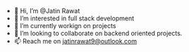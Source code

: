 - 👋 Hi, I’m @Jatin Rawat
- 👀 I’m interested in full stack development
- 🌱 I’m currently workign on projects
- 💞️ I’m looking to collaborate on backend oriented projects.
- 📫 Reach me on jatinrawat9@outlook.com

